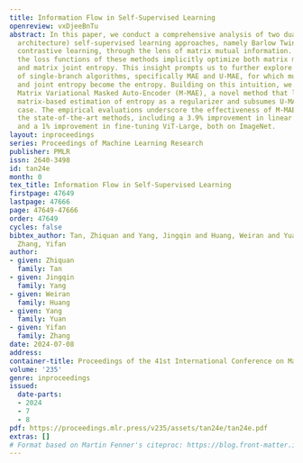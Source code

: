 ```yaml
---
title: Information Flow in Self-Supervised Learning
openreview: vxDjeeBnTu
abstract: In this paper, we conduct a comprehensive analysis of two dual-branch (Siamese
  architecture) self-supervised learning approaches, namely Barlow Twins and spectral
  contrastive learning, through the lens of matrix mutual information. We prove that
  the loss functions of these methods implicitly optimize both matrix mutual information
  and matrix joint entropy. This insight prompts us to further explore the category
  of single-branch algorithms, specifically MAE and U-MAE, for which mutual information
  and joint entropy become the entropy. Building on this intuition, we introduce the
  Matrix Variational Masked Auto-Encoder (M-MAE), a novel method that leverages the
  matrix-based estimation of entropy as a regularizer and subsumes U-MAE as a special
  case. The empirical evaluations underscore the effectiveness of M-MAE compared with
  the state-of-the-art methods, including a 3.9% improvement in linear probing ViT-Base,
  and a 1% improvement in fine-tuning ViT-Large, both on ImageNet.
layout: inproceedings
series: Proceedings of Machine Learning Research
publisher: PMLR
issn: 2640-3498
id: tan24e
month: 0
tex_title: Information Flow in Self-Supervised Learning
firstpage: 47649
lastpage: 47666
page: 47649-47666
order: 47649
cycles: false
bibtex_author: Tan, Zhiquan and Yang, Jingqin and Huang, Weiran and Yuan, Yang and
  Zhang, Yifan
author:
- given: Zhiquan
  family: Tan
- given: Jingqin
  family: Yang
- given: Weiran
  family: Huang
- given: Yang
  family: Yuan
- given: Yifan
  family: Zhang
date: 2024-07-08
address:
container-title: Proceedings of the 41st International Conference on Machine Learning
volume: '235'
genre: inproceedings
issued:
  date-parts:
  - 2024
  - 7
  - 8
pdf: https://proceedings.mlr.press/v235/assets/tan24e/tan24e.pdf
extras: []
# Format based on Martin Fenner's citeproc: https://blog.front-matter.io/posts/citeproc-yaml-for-bibliographies/
---
```

